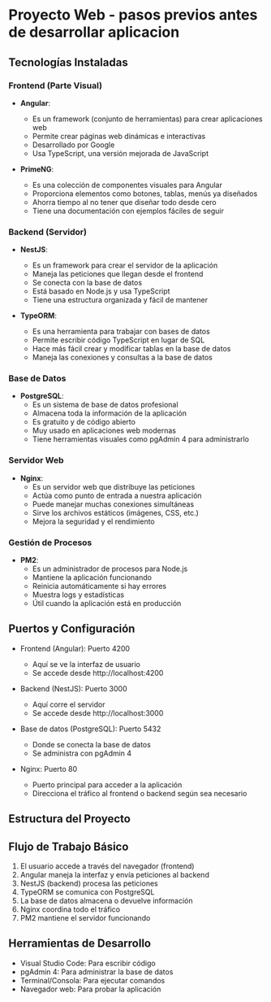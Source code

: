# Proyecto Web - pasos previos antes de desarrollar aplicacion 

## Tecnologías Instaladas

### Frontend (Parte Visual)
- **Angular**: 
  - Es un framework (conjunto de herramientas) para crear aplicaciones web
  - Permite crear páginas web dinámicas e interactivas
  - Desarrollado por Google
  - Usa TypeScript, una versión mejorada de JavaScript

- **PrimeNG**: 
  - Es una colección de componentes visuales para Angular
  - Proporciona elementos como botones, tablas, menús ya diseñados
  - Ahorra tiempo al no tener que diseñar todo desde cero
  - Tiene una documentación con ejemplos fáciles de seguir

### Backend (Servidor)
- **NestJS**: 
  - Es un framework para crear el servidor de la aplicación
  - Maneja las peticiones que llegan desde el frontend
  - Se conecta con la base de datos
  - Está basado en Node.js y usa TypeScript
  - Tiene una estructura organizada y fácil de mantener

- **TypeORM**: 
  - Es una herramienta para trabajar con bases de datos
  - Permite escribir código TypeScript en lugar de SQL
  - Hace más fácil crear y modificar tablas en la base de datos
  - Maneja las conexiones y consultas a la base de datos

### Base de Datos
- **PostgreSQL**: 
  - Es un sistema de base de datos profesional
  - Almacena toda la información de la aplicación
  - Es gratuito y de código abierto
  - Muy usado en aplicaciones web modernas
  - Tiene herramientas visuales como pgAdmin 4 para administrarlo

### Servidor Web
- **Nginx**: 
  - Es un servidor web que distribuye las peticiones
  - Actúa como punto de entrada a nuestra aplicación
  - Puede manejar muchas conexiones simultáneas
  - Sirve los archivos estáticos (imágenes, CSS, etc.)
  - Mejora la seguridad y el rendimiento

### Gestión de Procesos
- **PM2**: 
  - Es un administrador de procesos para Node.js
  - Mantiene la aplicación funcionando
  - Reinicia automáticamente si hay errores
  - Muestra logs y estadísticas
  - Útil cuando la aplicación está en producción

## Puertos y Configuración
- Frontend (Angular): Puerto 4200
  - Aquí se ve la interfaz de usuario
  - Se accede desde http://localhost:4200

- Backend (NestJS): Puerto 3000
  - Aquí corre el servidor
  - Se accede desde http://localhost:3000

- Base de datos (PostgreSQL): Puerto 5432
  - Donde se conecta la base de datos
  - Se administra con pgAdmin 4

- Nginx: Puerto 80
  - Puerto principal para acceder a la aplicación
  - Direcciona el tráfico al frontend o backend según sea necesario

## Estructura del Proyecto

## Flujo de Trabajo Básico
1. El usuario accede a través del navegador (frontend)
2. Angular maneja la interfaz y envía peticiones al backend
3. NestJS (backend) procesa las peticiones
4. TypeORM se comunica con PostgreSQL
5. La base de datos almacena o devuelve información
6. Nginx coordina todo el tráfico
7. PM2 mantiene el servidor funcionando

## Herramientas de Desarrollo
- Visual Studio Code: Para escribir código
- pgAdmin 4: Para administrar la base de datos
- Terminal/Consola: Para ejecutar comandos
- Navegador web: Para probar la aplicación

